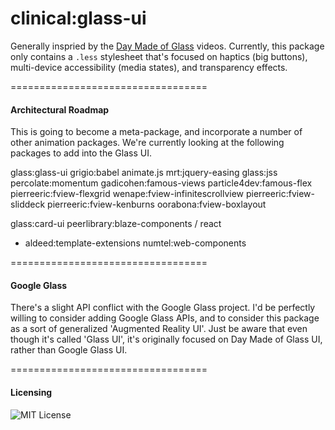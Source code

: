 clinical:glass-ui
===============================

Generally inspried by the [Day Made of Glass](https://www.youtube.com/watch?v=jzLYh3j6xn8) videos.  Currently, this package only contains a ``.less`` stylesheet that's focused on haptics (big buttons), multi-device accessibility (media states), and transparency effects.  


==================================
#### Architectural Roadmap

This is going to become a meta-package, and incorporate a number of other animation packages.  We're currently looking at the following packages to add into the Glass UI.  


  glass:glass-ui
    grigio:babel
    animate.js
    mrt:jquery-easing
    glass:jss
    percolate:momentum
    gadicohen:famous-views
    particle4dev:famous-flex
    pierreeric:fview-flexgrid
    wenape:fview-infinitescrollview
    pierreeric:fview-sliddeck
    pierreeric:fview-kenburns
    oorabona:fview-boxlayout


  glass:card-ui
    peerlibrary:blaze-components / react
-   aldeed:template-extensions
    numtel:web-components


==================================
#### Google Glass

There's a slight API conflict with the Google Glass project.  I'd be perfectly willing to consider adding Google Glass APIs, and to consider this package as a sort of generalized 'Augmented Reality UI'.  Just be aware that even though it's called 'Glass UI', it's originally focused on Day Made of Glass UI, rather than Google Glass UI.  

==================================
#### Licensing  

![MIT License](https://img.shields.io/badge/license-MIT-blue.svg)
